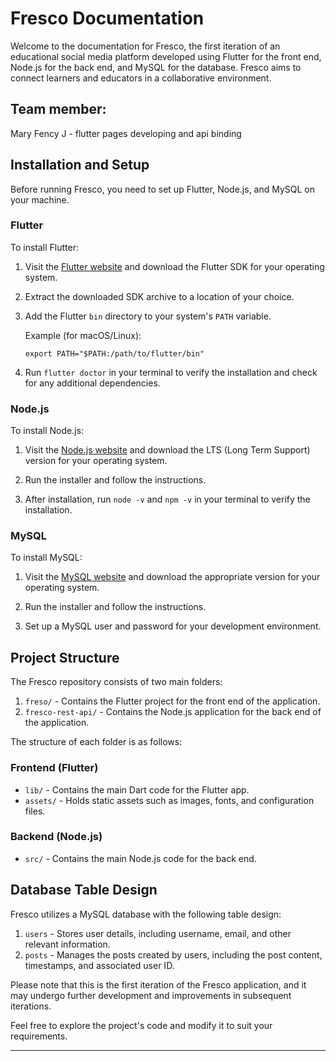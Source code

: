 # Fresco Documentation

Welcome to the documentation for Fresco, the first iteration of an educational social media platform developed using Flutter for the front end, Node.js for the back end, and MySQL for the database. Fresco aims to connect learners and educators in a collaborative environment.

## Team member:
Mary Fency J - flutter pages developing and api binding

## Installation and Setup

Before running Fresco, you need to set up Flutter, Node.js, and MySQL on your machine.

### Flutter

To install Flutter:

1. Visit the [Flutter website](https://flutter.dev/) and download the Flutter SDK for your operating system.

2. Extract the downloaded SDK archive to a location of your choice.

3. Add the Flutter `bin` directory to your system's `PATH` variable.

   Example (for macOS/Linux):
   ```
   export PATH="$PATH:/path/to/flutter/bin"
   ```

4. Run `flutter doctor` in your terminal to verify the installation and check for any additional dependencies.

### Node.js

To install Node.js:

1. Visit the [Node.js website](https://nodejs.org/) and download the LTS (Long Term Support) version for your operating system.

2. Run the installer and follow the instructions.

3. After installation, run `node -v` and `npm -v` in your terminal to verify the installation.

### MySQL

To install MySQL:

1. Visit the [MySQL website](https://www.mysql.com/) and download the appropriate version for your operating system.

2. Run the installer and follow the instructions.

3. Set up a MySQL user and password for your development environment.

## Project Structure

The Fresco repository consists of two main folders:

1. `freso/` - Contains the Flutter project for the front end of the application.
2. `fresco-rest-api/` - Contains the Node.js application for the back end of the application.

The structure of each folder is as follows:

### Frontend (Flutter)

- `lib/` - Contains the main Dart code for the Flutter app.
- `assets/` - Holds static assets such as images, fonts, and configuration files.

### Backend (Node.js)

- `src/` - Contains the main Node.js code for the back end.

## Database Table Design

Fresco utilizes a MySQL database with the following table design:

1. `users` - Stores user details, including username, email, and other relevant information.
2. `posts` - Manages the posts created by users, including the post content, timestamps, and associated user ID.

Please note that this is the first iteration of the Fresco application, and it may undergo further development and improvements in subsequent iterations.

Feel free to explore the project's code and modify it to suit your requirements.

---
